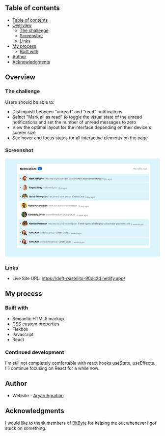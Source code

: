 ## Table of contents

- [Table of contents](#table-of-contents)
- [Overview](#overview)
  - [The challenge](#the-challenge)
  - [Screenshot](#screenshot)
  - [Links](#links)
- [My process](#my-process)
  - [Built with](#built-with)
- [Author](#author)
- [Acknowledgments](#acknowledgments)


## Overview

### The challenge

Users should be able to:

- Distinguish between "unread" and "read" notifications
- Select "Mark all as read" to toggle the visual state of the unread notifications and set the number of unread messages to zero
- View the optimal layout for the interface depending on their device's screen size
- See hover and focus states for all interactive elements on the page

### Screenshot

![](./Screenshot.png)


### Links

- Live Site URL: https://deft-pastelito-90dc3d.netlify.app/

## My process

### Built with

- Semantic HTML5 markup
- CSS custom properties
- Flexbox
- Javascript 
- React


### Continued development

I'm still not completely comfortable with react hooks useState, useEffects. I'll continue focusing on React for a while now.


## Author

- Website - [Aryan Agrahari](https://polite-pothos-50ebc7.netlify.app/)


## Acknowledgments

I would like to thank members of [BitByte](https://github.com/BitByte-TPC) for helping me out whenever i got stuck on something.

